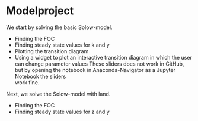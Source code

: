 # Modelproject

We start by solving the basic Solow-model.
- Finding the FOC
- Finding steady state values for k and y
- Plotting the transition diagram
- Using a widget to plot an interactive transition diagram in which the user can change parameter values
  These sliders does not work in GitHub, but by opening the notebook in Anaconda-Navigator as a Jupyter Notebook the sliders      
  work fine.
  
Next, we solve the Solow-model with land.
- Finding the FOC
- Finding steady state values for z and y
